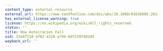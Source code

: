 ```yaml
---
content_type: external-resource
external_url: https://www.tandfonline.com/doi/abs/10.1080/0163660X.2014.893172
has_external_license_warning: true
license: https://en.wikipedia.org/wiki/All_rights_reserved
status: ''
title: How Autocracies Fall
uid: 31e4f218-af82-4228-a794-bdf220f482dd
wayback_url: ''
---
```

